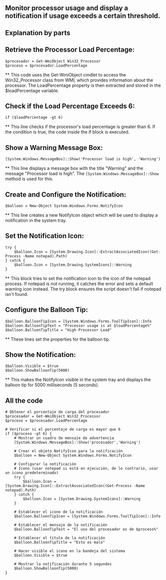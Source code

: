 ## Monitor processor usage and display a notification if usage exceeds a certain threshold.

## Explanation by parts

## Retrieve the Processor Load Percentage:

```
$procesador = Get-WmiObject Win32_Processor
$proceso = $procesador.LoadPercentage
```
** This code uses the Get-WmiObject cmdlet to access the Win32_Processor class from WMI, which provides information about the processor. The LoadPercentage property is then extracted and stored in the $loadPercentage variable.

## Check if the Load Percentage Exceeds 6:
```
if ($loadPercentage -gt 6)
```
** This line checks if the processor's load percentage is greater than 6. If the condition is true, the code inside the if block is executed.

## Show a Warning Message Box:
```
[System.Windows.MessageBox]::Show('Processor load is high', 'Warning')
```
** This line displays a message box with the title "Warning" and the message "Processor load is high". The `[System.Windows.MessageBox]::Show ` method is used for this.

## Create and Configure the Notification:
```
$balloon = New-Object System.Windows.Forms.NotifyIcon
```
** This line creates a new NotifyIcon object which will be used to display a notification in the system tray.

## Set the Notification Icon:
```
try {
    $balloon.Icon = [System.Drawing.Icon]::ExtractAssociatedIcon((Get-Process -Name notepad).Path)
} catch {
    $balloon.Icon = [System.Drawing.SystemIcons]::Warning
}
```
** This block tries to set the notification icon to the icon of the notepad process. If notepad is not running, it catches the error and sets a default warning icon instead. The try block ensures the script doesn't fail if notepad isn't found.

## Configure the Balloon Tip:
```
$balloon.BalloonTipIcon = [System.Windows.Forms.ToolTipIcon]::Info
$balloon.BalloonTipText = "Processor usage is at $loadPercentage%"
$balloon.BalloonTipTitle = "High Processor Load"
```
** These lines set the properties for the balloon tip.

## Show the Notification:
```
$balloon.Visible = $true
$balloon.ShowBalloonTip(5000)
```
** This makes the NotifyIcon visible in the system tray and displays the balloon tip for 5000 milliseconds (5 seconds).

## All the code
```
# Obtener el porcentaje de carga del procesador
$procesador = Get-WmiObject Win32_Processor
$proceso = $procesador.LoadPercentage

# Verificar si el porcentaje de carga es mayor que 6
if ($proceso -gt 6) {
    # Mostrar un cuadro de mensaje de advertencia
    [System.Windows.MessageBox]::Show('procesador','Warning')

    # Crear el objeto NotifyIcon para la notificación
    $balloon = New-Object System.Windows.Forms.NotifyIcon

    # Configurar la notificación
    # Icono (usar notepad si está en ejecución, de lo contrario, usar un icono predeterminado)
    try {
        $balloon.Icon = [System.Drawing.Icon]::ExtractAssociatedIcon((Get-Process -Name notepad).Path)
    } catch {
        $balloon.Icon = [System.Drawing.SystemIcons]::Warning
    }

    # Establecer el icono de la notificación
    $balloon.BalloonTipIcon = [System.Windows.Forms.ToolTipIcon]::Info

    # Establecer el mensaje de la notificación
    $balloon.BalloonTipText = "El uso del procesador es de $proceso%"

    # Establecer el título de la notificación
    $balloon.BalloonTipTitle = "Esto es malo"

    # Hacer visible el icono en la bandeja del sistema
    $balloon.Visible = $true

    # Mostrar la notificación durante 5 segundos
    $balloon.ShowBalloonTip(5000)
}
```